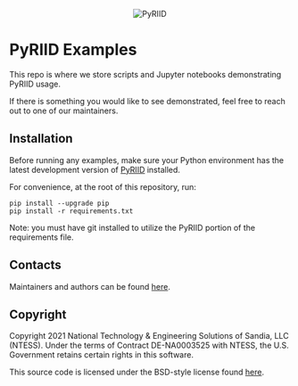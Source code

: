 <p align="center">
  <img src="https://user-images.githubusercontent.com/1079118/124811147-623bd280-df1f-11eb-9f3a-a4a5e6ec5f94.png" alt="PyRIID">
</p>

# PyRIID Examples

This repo is where we store scripts and Jupyter notebooks demonstrating PyRIID usage.

If there is something you would like to see demonstrated, feel free to reach out to one of our maintainers.

## Installation

Before running any examples, make sure your Python environment has the latest development version of [PyRIID](https://github.com/sandialabs/pyriid) installed.

For convenience, at the root of this repository, run:

```
pip install --upgrade pip
pip install -r requirements.txt
```

Note: you must have git installed to utilize the PyRIID portion of the requirements file.

## Contacts

Maintainers and authors can be found [here](https://github.com/sandialabs/PyRIID/blob/main/pyproject.toml).

## Copyright

Copyright 2021 National Technology & Engineering Solutions of Sandia, LLC (NTESS).
Under the terms of Contract DE-NA0003525 with NTESS, the U.S. Government retains certain rights in this software.

This source code is licensed under the BSD-style license found [here](https://github.com/sandialabs/PyRIID-Examples/blob/main/LICENSE.md).
